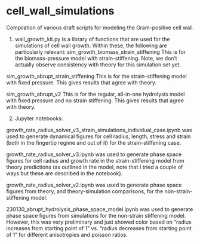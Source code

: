 # cell_wall_simulations
Compilation of various draft scripts for modeling the Gram-positive cell wall.

1) wall_growth_kit.py is a library of functions that are used for the simulations of cell wall growth. Within these, the following are particularly relevant:
sim_growth_biomass_strain_stiffening
This is for the biomass-pressure model with strain-stiffening. Note, we don’t actually observe consistency with theory for this simulation set yet.

sim_growth_abrupt_strain_stiffening
This is for the strain-stiffening model with fixed pressure. This gives results that agree with theory.

sim_growth_abrupt_v2
This is for the regular, all-in-one hydrolysis model with fixed pressure and no strain stiffening. This gives results that agree with theory.

2) Jupyter notebooks:

growth_rate_radius_solver_v3_strain_simulations_individual_case.ipynb was used to generate dynamical figures for cell radius, length, stress and strain (both in the fingertip regime and out of it) for the strain-stiffening case.

growth_rate_radius_solver_v3.ipynb was used to generate phase space figures for cell radius and growth rate in the strain-stiffening model from theory predictions (as outlined in the model, note that I tried a couple of ways but these are described in the notebook).

growth_rate_radius_solver_v2.ipynb was used to generate phase space figures from theory, and theory-simulation comparisons, for the non-strain-stiffening model.

230130_abrupt_hydrolysis_phase_space_model.ipynb was used to generate phase space figures from simulations for the non-strain stiffening model. However, this was very preliminary and just showed color based on “radius increases from starting point of 1” vs. “radius decreases from starting point of 1” for different anisotropies and poisson ratios.
